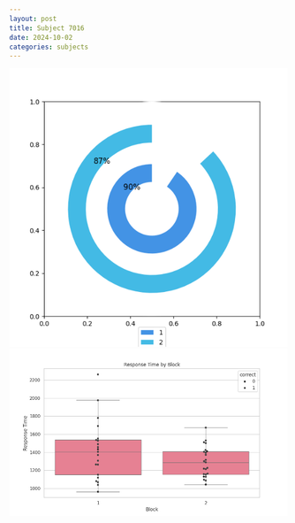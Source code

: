 ```yaml
---
layout: post
title: Subject 7016
date: 2024-10-02
categories: subjects
---
```


![](data/7016/run-1/7016__acc_test.png)
![](data/7016/run-1/7016_rt.png)
